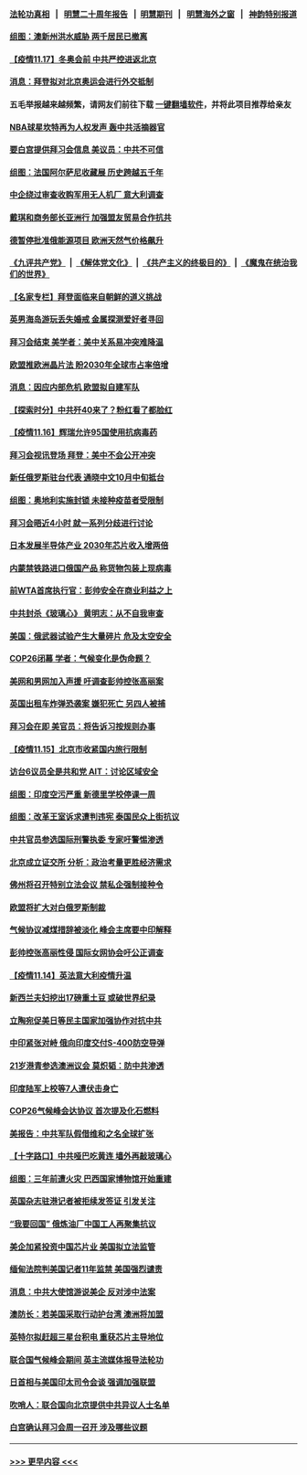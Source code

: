 #### [法轮功真相](https://github.com/gfw-breaker/truth/blob/master/README.md?t=0) &nbsp;&nbsp;|&nbsp;&nbsp; [明慧二十周年报告](https://github.com/gfw-breaker/mh-reports/blob/master/README.md?t=0) &nbsp;&nbsp;|&nbsp;&nbsp;[明慧期刊](https://github.com/gfw-breaker/mh-qikan) &nbsp;&nbsp;|&nbsp;&nbsp; [明慧海外之窗](https://github.com/gfw-breaker/mh-news/blob/master/README.md?t=0) &nbsp;&nbsp;|&nbsp;&nbsp; [神韵特别报道](https://github.com/gfw-breaker/mh-news/blob/master/shenyun.md?t=0)
#### [组图：澳新州洪水威胁 两千居民已撤离](../pages/nsc418/n13381320.md?t=11172001) 
#### [【疫情11.17】冬奥会前 中共严控进返北京](../pages/nsc418/n13381401.md?t=11172001) 
#### [消息：拜登拟对北京奥运会进行外交抵制](../pages/nsc418/n13380994.md?t=11172001) 
#### 五毛举报越来越频繁，请网友们前往下载 [一键翻墙软件](https://github.com/gfw-breaker/ssr-accounts)，并将此项目推荐给亲友
#### [NBA球星坎特再为人权发声 轰中共活摘器官](../pages/nsc418/n13380724.md?t=11172001) 
#### [要白宫提供拜习会信息 美议员：中共不可信](../pages/nsc418/n13380596.md?t=11172001) 
#### [组图：法国阿尔萨尼收藏展 历史跨越五千年](../pages/nsc418/n13379418.md?t=11172001) 
#### [中企绕过审查收购军用无人机厂 意大利调查](../pages/nsc418/n13379975.md?t=11172001) 
#### [戴琪和商务部长亚洲行 加强盟友贸易合作抗共](../pages/nsc418/n13380142.md?t=11172001) 
#### [德暂停批准俄能源项目 欧洲天然气价格飙升](../pages/nsc418/n13380002.md?t=11172001) 
#### [《九评共产党》](https://github.com/begood0513/9ping.md/blob/master/README.md) &nbsp;|&nbsp; [《解体党文化》](../../../../jtdwh.md/blob/master/README.md)  &nbsp;|&nbsp; [《共产主义的终极目的》](../../../../gczydzjmd.md/blob/master/README.md) &nbsp;|&nbsp; [《魔鬼在统治我们的世界》](../../../../mgztzwmdsj.md/blob/master/README.md) 
#### [【名家专栏】拜登面临来自朝鲜的道义挑战](../pages/nsc418/n13379547.md?t=11172001) 
#### [英男海岛游玩丢失婚戒 金属探测爱好者寻回](../pages/nsc418/n13379480.md?t=11172001) 
#### [拜习会结束 美学者：美中关系易冲突难降温](../pages/nsc418/n13379395.md?t=11172001) 
#### [欧盟推欧洲晶片法 盼2030年全球市占率倍增](../pages/nsc418/n13379404.md?t=11172001) 
#### [消息：因应内部危机 欧盟拟自建军队](../pages/nsc418/n13379605.md?t=11172001) 
#### [【探索时分】中共歼40来了？粉红看了都脸红](../pages/nsc418/n13378126.md?t=11172001) 
#### [【疫情11.16】辉瑞允许95国使用抗病毒药](../pages/nsc418/n13379318.md?t=11172001) 
#### [拜习会视讯登场 拜登：美中不会公开冲突](../pages/nsc418/n13379531.md?t=11172001) 
#### [新任俄罗斯驻台代表 通晓中文10月中旬抵台](../pages/nsc418/n13379393.md?t=11172001) 
#### [组图：奥地利实施封锁 未接种疫苗者受限制](../pages/nsc418/n13379127.md?t=11172001) 
#### [拜习会晤近4小时 就一系列分歧进行讨论](../pages/nsc418/n13378860.md?t=11172001) 
#### [日本发展半导体产业 2030年芯片收入增两倍](../pages/nsc418/n13378519.md?t=11172001) 
#### [内蒙禁铁路进口俄国产品 称货物包装上现病毒](../pages/nsc418/n13378226.md?t=11172001) 
#### [前WTA首席执行官：彭帅安全在商业利益之上](../pages/nsc418/n13378334.md?t=11172001) 
#### [中共封杀《玻璃心》  黄明志：从不自我审查](../pages/nsc418/n13377991.md?t=11172001) 
#### [美国：俄武器试验产生大量碎片 危及太空安全](../pages/nsc418/n13378296.md?t=11172001) 
#### [COP26闭幕 学者：气候变化是伪命题？](../pages/nsc418/n13377565.md?t=11172001) 
#### [美网和男网加入声援 吁调查彭帅控张高丽案](../pages/nsc418/n13377589.md?t=11172001) 
#### [英国出租车炸弹恐袭案 嫌犯死亡 另四人被捕](../pages/nsc418/n13377372.md?t=11172001) 
#### [拜习会在即 美官员：将告诉习按规则办事](../pages/nsc418/n13377377.md?t=11172001) 
#### [【疫情11.15】北京市收紧国内旅行限制](../pages/nsc418/n13377025.md?t=11172001) 
#### [访台6议员全是共和党 AIT：讨论区域安全](../pages/nsc418/n13377148.md?t=11172001) 
#### [组图：印度空污严重 新德里学校停课一周](../pages/nsc418/n13376968.md?t=11172001) 
#### [组图：改革王室诉求遭判违宪 泰国民众上街抗议](../pages/nsc418/n13376781.md?t=11172001) 
#### [中共官员参选国际刑警执委 专家吁警惕渗透](../pages/nsc418/n13376656.md?t=11172001) 
#### [北京成立证交所 分析：政治考量更胜经济需求](../pages/nsc418/n13376499.md?t=11172001) 
#### [佛州将召开特别立法会议 禁私企强制接种令](../pages/nsc418/n13376029.md?t=11172001) 
#### [欧盟将扩大对白俄罗斯制裁](../pages/nsc418/n13375637.md?t=11172001) 
#### [气候协议减煤措辞被淡化 峰会主席要中印解释](../pages/nsc418/n13375624.md?t=11172001) 
#### [彭帅控张高丽性侵 国际女网协会吁公正调查](../pages/nsc418/n13375614.md?t=11172001) 
#### [【疫情11.14】英法意大利疫情升温](../pages/nsc418/n13375527.md?t=11172001) 
#### [新西兰夫妇挖出17磅重土豆 或破世界纪录](../pages/nsc418/n13375303.md?t=11172001) 
#### [立陶宛促美日等民主国家加强协作对抗中共](../pages/nsc418/n13375437.md?t=11172001) 
#### [中印紧张对峙 俄向印度交付S-400防空导弹](../pages/nsc418/n13374609.md?t=11172001) 
#### [21岁港青参选澳洲议会 莫炽韬：防中共渗透](../pages/nsc418/n13374440.md?t=11172001) 
#### [印度陆军上校等7人遭伏击身亡](../pages/nsc418/n13374348.md?t=11172001) 
#### [COP26气候峰会达协议 首次提及化石燃料](../pages/nsc418/n13374280.md?t=11172001) 
#### [美报告：中共军队假借维和之名全球扩张](../pages/nsc418/n13372564.md?t=11172001) 
#### [【十字路口】中共哑巴吃黄连 墙外再敲玻璃心](../pages/nsc418/n13373695.md?t=11172001) 
#### [组图：三年前遭火灾 巴西国家博物馆开始重建](../pages/nsc418/n13373524.md?t=11172001) 
#### [英国杂志驻港记者被拒续发签证 引发关注](../pages/nsc418/n13373363.md?t=11172001) 
#### [“我要回国” 俄炼油厂中国工人再聚集抗议](../pages/nsc418/n13372910.md?t=11172001) 
#### [美企加紧投资中国芯片业 美国拟立法监管](../pages/nsc418/n13373153.md?t=11172001) 
#### [缅甸法院判美国记者11年监禁 美国强烈谴责](../pages/nsc418/n13373117.md?t=11172001) 
#### [消息：中共大使馆游说美企 反对涉中法案](../pages/nsc418/n13373024.md?t=11172001) 
#### [澳防长：若美国采取行动护台湾 澳洲将加盟](../pages/nsc418/n13372923.md?t=11172001) 
#### [英特尔拟赶超三星台积电 重获芯片主导地位](../pages/nsc418/n13372554.md?t=11172001) 
#### [联合国气候峰会期间 英主流媒体报导法轮功](../pages/nsc418/n13371952.md?t=11172001) 
#### [日首相与美国印太司令会谈 强调加强联盟](../pages/nsc418/n13372648.md?t=11172001) 
#### [吹哨人：联合国向北京提供中共异议人士名单](../pages/nsc418/n13372452.md?t=11172001) 
#### [白宫确认拜习会周一召开 涉及哪些议题](../pages/nsc418/n13372441.md?t=11172001) 

----
#### [ >>> 更早内容 <<< ](../indexes/nsc418-earlier.md)
